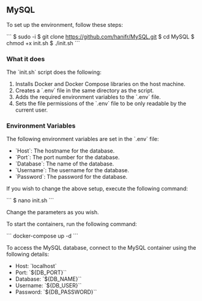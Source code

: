 ## MySQL

To set up the environment, follow these steps:

\`\`\`
$ sudo -i
$ git clone https://github.com/hanifr/MySQL.git
$ cd MySQL
$ chmod +x init.sh
$ ./init.sh
\`\`\`

### What it does

The \`init.sh\` script does the following:

1. Installs Docker and Docker Compose libraries on the host machine.
2. Creates a \`.env\` file in the same directory as the script.
3. Adds the required environment variables to the \`.env\` file.
4. Sets the file permissions of the \`.env\` file to be only readable by the current user.

### Environment Variables

The following environment variables are set in the \`.env\` file:

- \`Host\`: The hostname for the database.
- \`Port\`: The port number for the database.
- \`Database\`: The name of the database.
- \`Username\`: The username for the database.
- \`Password\`: The password for the database.

If you wish to change the above setup, execute the following command:

\`\`\`
$ nano init.sh
\`\`\`

Change the parameters as you wish.

To start the containers, run the following command:

\`\`\`
docker-compose up -d
\`\`\`

To access the MySQL database, connect to the MySQL container using the following details:

- Host: \`localhost\`
- Port: \`\${DB_PORT}\`\`
- Database: \`\${DB_NAME}\`\`
- Username: \`\${DB_USER}\`\`
- Password: \`${DB_PASSWORD}\`\`

